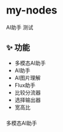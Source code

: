 # my-nodes

AI助手
测试

## ✨ 功能
- 多模态AI助手
- AI助手
- AI图片理解
- Flux助手
- 比较分流器
- 选择输出器
- 宽高比




###
多模态AI助手
